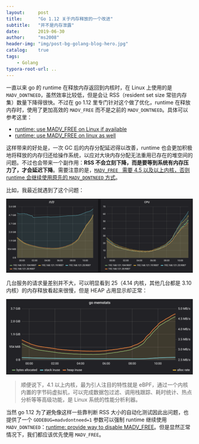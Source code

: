 ```yaml
---
layout:     post
title:      "Go 1.12 关于内存释放的一个改进"
subtitle:   "并不是内存泄露"
date:       2019-06-30
author:     "ms2008"
header-img: "img/post-bg-golang-blog-hero.jpg"
catalog:    true
tags:
    - Golang
typora-root-url: ..
---
```


一直以来 go 的 runtime 在释放内存返回到内核时，在 Linux 上使用的是 `MADV_DONTNEED`，虽然效率比较低，但是会让 RSS（resident set size 常驻内存集）数量下降得很快。不过在 go 1.12 里专门针对这个做了优化，runtime 在释放内存时，使用了更加高效的 `MADV_FREE` 而不是之前的 `MADV_DONTNEED`。具体可以参考这里：

- [runtime: use MADV_FREE on Linux if available][1]
- [runtime: use MADV_FREE on linux as well][2]

这样带来的好处是，一次 GC 后的内存分配延迟得以改善，runtime 也会更加积极地将释放的内存归还给操作系统，以应对大块内存分配无法重用已存在的堆空间的问题。不过也会带来一个副作用：**RSS 不会立刻下降，而是要等到系统有内存压力了，才会延迟下降**。需要注意的是，<u>`MADV_FREE ` 需要 4.5 以及以上内核，否则 runtime 会继续使用原先的 `MADV_DONTNEED` 方式</u>。

比如，我最近就遇到了这个问题：

![](/img/in-post/go1.12-madvfree.png)

几台服务的请求量差别并不大，可以明显看到 25（4.14 内核，其他几台都是 3.10 内核）的内存释放看起来很慢，但是 HEAP 占用显示却正常：

![](/img/in-post/go1.12-heap.png)

> 顺便说下，4.1 以上内核，最为引人注目的特性就是 eBPF，通过一个内核内置的字节码虚拟机，可以完成数据包过滤、调用栈跟踪、耗时统计、热点分析等等高级功能，是 Linux 系统的性能分析利器。

当然 go 1.12 为了避免像这样一些靠判断 RSS 大小的自动化测试因此出问题，也提供了一个 `GODEBUG=madvdontneed=1` 参数可以强制 runtime 继续使用 `MADV_DONTNEED`：[runtime: provide way to disable MADV_FREE][3]。但是显然正常情况下，我们都应该优先使用 `MADV_FREE`。

[1]: https://go-review.googlesource.com/c/go/+/135395/
[2]: https://github.com/golang/go/issues/23687
[3]: https://github.com/golang/go/issues/28466

